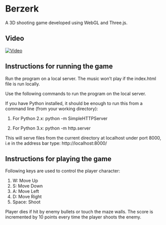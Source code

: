 # Berzerk
A 3D shooting game developed using WebGL and Three.js.

## Video
[![Video](http://i3.ytimg.com/vi/Ek_L5upUZSw/maxresdefault.jpg)](https://youtu.be/Ek_L5upUZSw)

## Instructions for running the game
Run the program on a local server. The music won’t play if the index.html file is run locally.

Use the following commands to run the program on the local server.

If you have Python installed, it should be enough to run this from a command line (from your working directory):

1. For Python 2.x:
python -m SimpleHTTPServer

2. For Python 3.x:
python -m http.server

This will serve files from the current directory at localhost under port 8000, i.e in the address bar type:
http://localhost:8000/

## Instructions for playing the game
Following keys are used to control the player character:
1. W: Move Up
2. S: Move Down
3. A: Move Left
4. D: Move Right
5. Space: Shoot

Player dies if hit by enemy bullets or touch the maze walls. The score is incremented by 10 points every time the player shoots the enemy.
